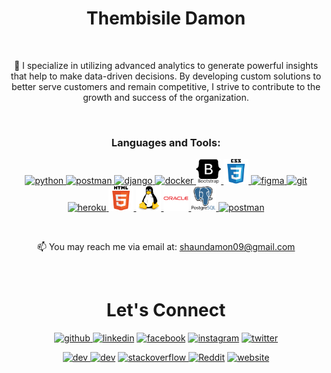 <h1 align="center"> Thembisile Damon</h1>

<br>
<p align="center">🏦 I specialize in utilizing advanced analytics to generate powerful insights that help to make data-driven decisions. 
 By developing custom solutions to better serve customers and remain competitive, I strive to contribute to the growth and success of the organization.</p>

<!-- <div id="badges">
  <a href="your-linkedin-URL">
    <img src="https://img.shields.io/badge/LinkedIn-blue?style=for-the-badge&logo=linkedin&logoColor=white" alt="LinkedIn Badge"/>
  </a>
  <a href="your-youtube-URL">
    <img src="https://img.shields.io/badge/YouTube-red?style=for-the-badge&logo=youtube&logoColor=white" alt="Youtube Badge"/>
  </a>
  <a href="your-twitter-URL">
    <img src="https://img.shields.io/badge/Twitter-blue?style=for-the-badge&logo=twitter&logoColor=white" alt="Twitter Badge"/>
  </a>
</div> -->

<br>
<h3 align="center">Languages and Tools:</h3>

<p align="center">
  <a href="https://www.python.org" target="_blank">
    <img
      src="https://www.vectorlogo.zone/logos/python/python-icon.svg"
      alt="python"
      width="40"
      height="40"
    />
  </a>
  <a href="https://cloud.google.com" target="_blank">
    <img
      src="https://www.vectorlogo.zone/logos/google_cloud/google_cloud-icon.svg"
      alt="postman"
      width="40"
      height="40"
    />
  </a>


  <a href="https://www.djangoproject.com" target="_blank">
    <img
      src="https://www.vectorlogo.zone/logos/djangoproject/djangoproject-icon.svg"
      alt="django"
      width="40"
      height="40"
    />
  </a>
  <a href="https://www.docker.com" target="_blank">
    <img
      src="https://www.vectorlogo.zone/logos/docker/docker-icon.svg"
      alt="docker"
      width="40"
      height="40"
    />
  </a>

  <a href="https://getbootstrap.com" target="_blank">
    <img
      src="https://raw.githubusercontent.com/devicons/devicon/master/icons/bootstrap/bootstrap-plain-wordmark.svg"
      alt="bootstrap"
      width="40"
      height="40"
    />
  </a>
  <a href="https://www.w3schools.com/css/" target="_blank">
    <img
      src="https://raw.githubusercontent.com/devicons/devicon/master/icons/css3/css3-original-wordmark.svg"
      alt="css3"
      width="40"
      height="40"
    />
  </a>
  <a href="https://www.figma.com/" target="_blank">
    <img
      src="https://www.vectorlogo.zone/logos/figma/figma-icon.svg"
      alt="figma"
      width="40"
      height="40"
    />
  </a>
  <a href="https://git-scm.com/" target="_blank">
    <img
      src="https://www.vectorlogo.zone/logos/git-scm/git-scm-icon.svg"
      alt="git"
      width="40"
      height="40"
    />
  </a>
  <a href="https://heroku.com" target="_blank">
    <img
      src="https://www.vectorlogo.zone/logos/heroku/heroku-icon.svg"
      alt="heroku"
      width="40"
      height="40"
    />
  </a>
  <a href="https://www.w3.org/html/" target="_blank">
    <img
      src="https://raw.githubusercontent.com/devicons/devicon/master/icons/html5/html5-original-wordmark.svg"
      alt="html5"
      width="40"
      height="40"
    />
  </a>
  <a href="https://www.linux.org/" target="_blank">
    <img
      src="https://raw.githubusercontent.com/devicons/devicon/master/icons/linux/linux-original.svg"
      alt="linux"
      width="40"
      height="40"
    />
  </a>
  <a href="https://www.oracle.com/" target="_blank">
    <img
      src="https://raw.githubusercontent.com/devicons/devicon/master/icons/oracle/oracle-original.svg"
      alt="oracle"
      width="40"
      height="40"
    />
  </a>
  <a href="https://www.postgresql.org" target="_blank">
    <img
      src="https://raw.githubusercontent.com/devicons/devicon/master/icons/postgresql/postgresql-original-wordmark.svg"
      alt="postgresql"
      width="40"
      height="40"
    />
  </a>
  <a href="https://postman.com" target="_blank">
    <img
      src="https://www.vectorlogo.zone/logos/getpostman/getpostman-icon.svg"
      alt="postman"
      width="40"
      height="40"
    />
  </a>
</p>
<br>

<p align="center">📫 You may reach me via email at: <a href="mailto:shaundamon09@gmail.com">shaundamon09@gmail.com</a></p>

<br>

<h1 align="center"> Let's Connect</h1>

<p align="center"> 
 <a href="https://github.com/thembisile"> <img src='https://cdn.jsdelivr.net/npm/simple-icons@3.0.1/icons/github.svg' alt='github' height='40'> </a> 
 <a href="https://www.linkedin.com/in/thembisile-d-98b7b3109"> <img src='https://cdn.jsdelivr.net/npm/simple-icons@3.0.1/icons/linkedin.svg' alt='linkedin' height='40'></a> 
 <a href="https://www.facebook.com/seandamon6"><img src='https://cdn.jsdelivr.net/npm/simple-icons@3.0.1/icons/facebook.svg' alt='facebook' height='40'></a>
 <a href="https://www.instagram.com/damon_shaun"><img src='https://cdn.jsdelivr.net/npm/simple-icons@3.0.1/icons/instagram.svg' alt='instagram' height='40'></a>
 <a href="https://twitter.com/sean_greg11"> <img src='https://cdn.jsdelivr.net/npm/simple-icons@3.0.1/icons/twitter.svg' alt='twitter' height='40'> </a>
</p>

<p align="center"> 
 <a href="https://dev.to/thembisile"> <img src='https://cdn.jsdelivr.net/npm/simple-icons@3.0.1/icons/dev-dot-to.svg' alt='dev' height='40'> </a>
 <a href="https://hashnode.com/@damonts"> <img src='https://cdn.jsdelivr.net/npm/simple-icons@3.0.1/icons/hashnode.svg' alt='dev' height='40'></a>
 <a href="https://stackoverflow.com/users/13959067/shaun-damon"> <img src='https://cdn.jsdelivr.net/npm/simple-icons@3.0.1/icons/stackoverflow.svg' alt='stackoverflow' height='40'> </a> 
 <a href="https://www.reddit.com/user/Double_Economist_462"><img src='https://cdn.jsdelivr.net/npm/simple-icons@3.0.1/icons/reddit.svg' alt='Reddit' height='40'></a>
 <a href="http://www.damonts.co.za"><img src='https://cdn.jsdelivr.net/npm/simple-icons@3.0.1/icons/icloud.svg' alt='website' height='40'></a>
</p>






